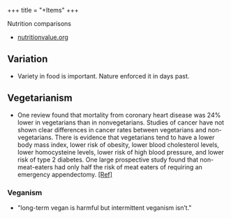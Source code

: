 +++
title = "+Items"
+++

Nutrition comparisons 

- [nutritionvalue.org](https://www.nutritionvalue.org/yourcomparisons.php)

## Variation
- Variety in food is important. Nature enforced it in days past.

## Vegetarianism
- One review found that mortality from coronary heart disease was 24% lower in vegetarians than in nonvegetarians. Studies of cancer have not shown clear differences in cancer rates between vegetarians and non-vegetarians. There is evidence that vegetarians tend to have a lower body mass index, lower risk of obesity, lower blood cholesterol levels, lower homocysteine levels, lower risk of high blood pressure, and lower risk of type 2 diabetes. One large prospective study found that non-meat-eaters had only half the risk of meat eaters of requiring an emergency appendectomy. [\[Ref\]](http://en.wikipedia.org/wiki/Vegetarian_nutrition)

### Veganism
- "long-term vegan is harmful but intermittent veganism isn’t."
